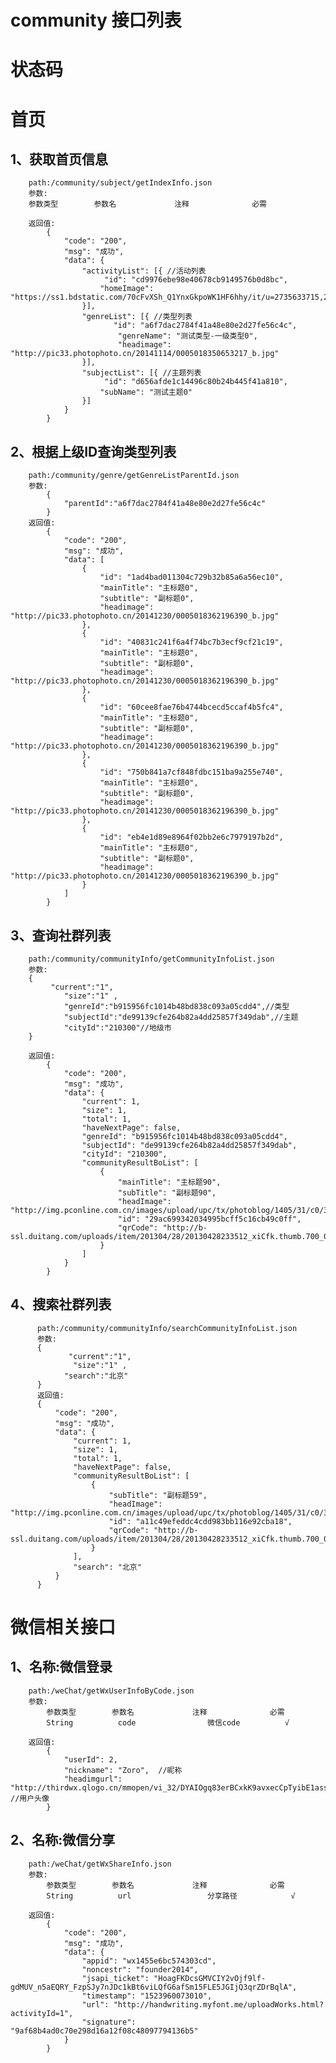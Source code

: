 community 接口列表
==============

# 状态码

# 首页
## 1、获取首页信息
        path:/community/subject/getIndexInfo.json
        参数:
        参数类型		参数名				注释				必需

        返回值:
            {
            	"code": "200",
            	"msg": "成功",
            	"data": {
            		"activityList": [{ //活动列表
            			 "id": "cd9976ebe98e40678cb9149576b0d8bc",
                        "homeImage": "https://ss1.bdstatic.com/70cFvXSh_Q1YnxGkpoWK1HF6hhy/it/u=2735633715,2749454924&fm=26&gp=0.jpg"
            		}],
            		"genreList": [{ //类型列表
            			   "id": "a6f7dac2784f41a48e80e2d27fe56c4c",
                            "genreName": "测试类型-一级类型0",
                            "headimage": "http://pic33.photophoto.cn/20141114/0005018350653217_b.jpg"
            		}],
            		"subjectList": [{ //主题列表
            			 "id": "d656afde1c14496c80b24b445f41a810",
                        "subName": "测试主题0"
            		}]
            	}
            }
## 2、根据上级ID查询类型列表
        path:/community/genre/getGenreListParentId.json
        参数:
            {
                "parentId":"a6f7dac2784f41a48e80e2d27fe56c4c"
            }
        返回值:
            {
                "code": "200",
                "msg": "成功",
                "data": [
                    {
                        "id": "1ad4bad011304c729b32b85a6a56ec10",
                        "mainTitle": "主标题0",
                        "subtitle": "副标题0",
                        "headimage": "http://pic33.photophoto.cn/20141230/0005018362196390_b.jpg"
                    },
                    {
                        "id": "40831c241f6a4f74bc7b3ecf9cf21c19",
                        "mainTitle": "主标题0",
                        "subtitle": "副标题0",
                        "headimage": "http://pic33.photophoto.cn/20141230/0005018362196390_b.jpg"
                    },
                    {
                        "id": "60cee8fae76b4744bcecd5ccaf4b5fc4",
                        "mainTitle": "主标题0",
                        "subtitle": "副标题0",
                        "headimage": "http://pic33.photophoto.cn/20141230/0005018362196390_b.jpg"
                    },
                    {
                        "id": "750b841a7cf848fdbc151ba9a255e740",
                        "mainTitle": "主标题0",
                        "subtitle": "副标题0",
                        "headimage": "http://pic33.photophoto.cn/20141230/0005018362196390_b.jpg"
                    },
                    {
                        "id": "eb4e1d89e8964f02bb2e6c7979197b2d",
                        "mainTitle": "主标题0",
                        "subtitle": "副标题0",
                        "headimage": "http://pic33.photophoto.cn/20141230/0005018362196390_b.jpg"
                    }
                ]
            }
## 3、查询社群列表
        path:/community/communityInfo/getCommunityInfoList.json
        参数:
        {
        	 "current":"1",
                "size":"1" ,
                "genreId":"b915956fc1014b48bd838c093a05cdd4",//类型
                "subjectId":"de99139cfe264b82a4dd25857f349dab",//主题
                "cityId":"210300"//地级市
        }

        返回值:
            {
                "code": "200",
                "msg": "成功",
                "data": {
                    "current": 1,
                    "size": 1,
                    "total": 1,
                    "haveNextPage": false,
                    "genreId": "b915956fc1014b48bd838c093a05cdd4",
                    "subjectId": "de99139cfe264b82a4dd25857f349dab",
                    "cityId": "210300",
                    "communityResultBoList": [
                        {
                            "mainTitle": "主标题90",
                            "subTitle": "副标题90",
                            "headImage": "http://img.pconline.com.cn/images/upload/upc/tx/photoblog/1405/31/c0/34808184_34808184_1401494219156_mthumb.jpg",
                            "id": "29ac699342034995bcff5c16cb49c0ff",
                            "qrCode": "http://b-ssl.duitang.com/uploads/item/201304/28/20130428233512_xiCfk.thumb.700_0.jpeg"
                        }
                    ]
                }
            }
## 4、搜索社群列表
          path:/community/communityInfo/searchCommunityInfoList.json
          参数:
          {
          		 "current":"1",
                  "size":"1" ,
          	    "search":"北京"
          }
          返回值:
          {
              "code": "200",
              "msg": "成功",
              "data": {
                  "current": 1,
                  "size": 1,
                  "total": 1,
                  "haveNextPage": false,
                  "communityResultBoList": [
                      {
                          "subTitle": "副标题59",
                          "headImage": "http://img.pconline.com.cn/images/upload/upc/tx/photoblog/1405/31/c0/34808184_34808184_1401494219156_mthumb.jpg",
                          "id": "a11c49efeddc4cdd983bb116e92cba18",
                          "qrCode": "http://b-ssl.duitang.com/uploads/item/201304/28/20130428233512_xiCfk.thumb.700_0.jpeg"
                      }
                  ],
                  "search": "北京"
              }
          }


# 微信相关接口

##    1、名称:微信登录
        path:/weChat/getWxUserInfoByCode.json
        参数:
            参数类型		参数名				注释				必需
            String		    code				微信code			√

        返回值:
            {
                "userId": 2,
                "nickname": "Zoro",  //昵称
                "headimgurl": "http://thirdwx.qlogo.cn/mmopen/vi_32/DYAIOgq83erBCxkK9avxecCpTyibE1assI9Cib4ibV58TdKnhCjI9NDDIB4aWqFKe09v9aR0UPtvsgZjP6EjvqP9Q/132" //用户头像
            }

##     2、名称:微信分享
        path:/weChat/getWxShareInfo.json
        参数:
            参数类型		参数名				注释				必需
            String		    url				    分享路径			√

        返回值:
            {
                "code": "200",
                "msg": "成功",
                "data": {
                    "appid": "wx1455e6bc574303cd",
                    "noncestr": "founder2014",
                    "jsapi_ticket": "HoagFKDcsGMVCIY2vOjf9lf-gdMUV_n5aEQRY_FzpSJy7nJDc1kBt6viLQfG6afSm15FLE5JGIjQ3qrZDrBqlA",
                    "timestamp": "1523960073010",
                    "url": "http://handwriting.myfont.me/uploadWorks.html?activityId=1",
                    "signature": "9af68b4ad0c70e298d16a12f08c48097794136b5"
                }
            }



